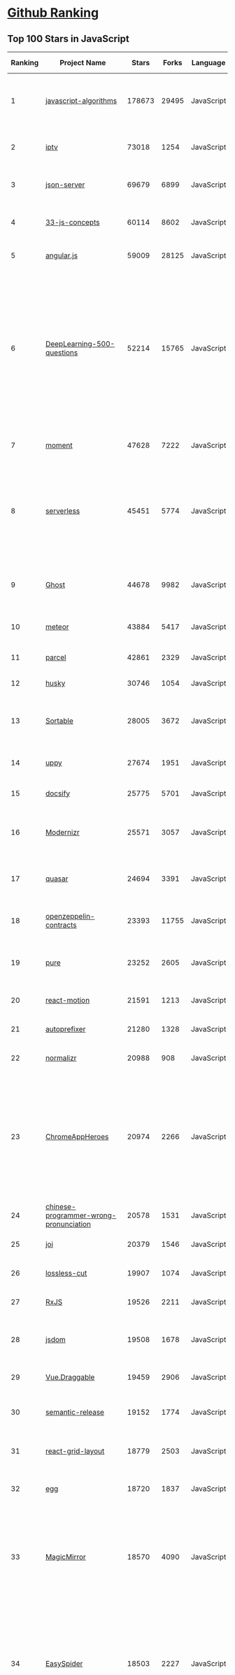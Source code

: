 [Github Ranking](../README.md)
==========

## Top 100 Stars in JavaScript

| Ranking | Project Name | Stars | Forks | Language | Open Issues | Description | Last Commit |
| ------- | ------------ | ----- | ----- | -------- | ----------- | ----------- | ----------- |
| 1 | [javascript-algorithms](https://github.com/trekhleb/javascript-algorithms) | 178673 | 29495 | JavaScript | 119 | 📝 Algorithms and data structures implemented in JavaScript with explanations and links to further readings | 2023-12-12T20:32:46Z |
| 2 | [iptv](https://github.com/iptv-org/iptv) | 73018 | 1254 | JavaScript | 0 | Collection of publicly available IPTV channels from all over the world | 2023-12-22T02:22:56Z |
| 3 | [json-server](https://github.com/typicode/json-server) | 69679 | 6899 | JavaScript | 578 | Get a full fake REST API with zero coding in less than 30 seconds (seriously) | 2023-12-17T22:02:55Z |
| 4 | [33-js-concepts](https://github.com/leonardomso/33-js-concepts) | 60114 | 8602 | JavaScript | 13 | 📜 33 JavaScript concepts every developer should know. | 2023-12-10T09:14:19Z |
| 5 | [angular.js](https://github.com/angular/angular.js) | 59009 | 28125 | JavaScript | 391 | AngularJS - HTML enhanced for web apps! | 2022-04-12T15:57:22Z |
| 6 | [DeepLearning-500-questions](https://github.com/scutan90/DeepLearning-500-questions) | 52214 | 15765 | JavaScript | 104 | 深度学习500问，以问答形式对常用的概率知识、线性代数、机器学习、深度学习、计算机视觉等热点问题进行阐述，以帮助自己及有需要的读者。 全书分为18个章节，50余万字。由于水平有限，书中不妥之处恳请广大读者批评指正。   未完待续............ 如有意合作，联系scutjy2015@163.com                     版权所有，违权必究       Tan 2018.06 | 2023-11-28T04:45:49Z |
| 7 | [moment](https://github.com/moment/moment) | 47628 | 7222 | JavaScript | 240 | Parse, validate, manipulate, and display dates in javascript. | 2023-12-18T09:57:10Z |
| 8 | [serverless](https://github.com/serverless/serverless) | 45451 | 5774 | JavaScript | 1055 | ⚡ Serverless Framework – Build web, mobile and IoT applications with serverless architectures using AWS Lambda, Azure Functions, Google CloudFunctions & more! –  | 2023-12-20T05:28:54Z |
| 9 | [Ghost](https://github.com/TryGhost/Ghost) | 44678 | 9982 | JavaScript | 44 | Independent technology for modern publishing, memberships, subscriptions and newsletters. | 2023-12-21T14:57:22Z |
| 10 | [meteor](https://github.com/meteor/meteor) | 43884 | 5417 | JavaScript | 206 | Meteor, the JavaScript App Platform | 2023-12-21T23:25:41Z |
| 11 | [parcel](https://github.com/parcel-bundler/parcel) | 42861 | 2329 | JavaScript | 639 | The zero configuration build tool for the web. 📦🚀 | 2023-12-21T23:42:18Z |
| 12 | [husky](https://github.com/typicode/husky) | 30746 | 1054 | JavaScript | 24 | Git hooks made easy 🐶 woof! | 2023-12-12T07:01:24Z |
| 13 | [Sortable](https://github.com/SortableJS/Sortable) | 28005 | 3672 | JavaScript | 430 | Reorderable drag-and-drop lists for modern browsers and touch devices. No jQuery or framework required. | 2023-11-30T22:29:49Z |
| 14 | [uppy](https://github.com/transloadit/uppy) | 27674 | 1951 | JavaScript | 148 | The next open source file uploader for web browsers :dog:  | 2023-12-22T00:12:59Z |
| 15 | [docsify](https://github.com/docsifyjs/docsify) | 25775 | 5701 | JavaScript | 214 | 🃏 A magical documentation site generator. | 2023-12-22T00:09:55Z |
| 16 | [Modernizr](https://github.com/Modernizr/Modernizr) | 25571 | 3057 | JavaScript | 166 | Modernizr is a JavaScript library that detects HTML5 and CSS3 features in the user’s browser. | 2023-12-20T07:22:21Z |
| 17 | [quasar](https://github.com/quasarframework/quasar) | 24694 | 3391 | JavaScript | 429 | Quasar Framework - Build high-performance VueJS user interfaces in record time | 2023-12-21T17:04:01Z |
| 18 | [openzeppelin-contracts](https://github.com/OpenZeppelin/openzeppelin-contracts) | 23393 | 11755 | JavaScript | 163 | OpenZeppelin Contracts is a library for secure smart contract development. | 2023-12-21T21:57:43Z |
| 19 | [pure](https://github.com/pure-css/pure) | 23252 | 2605 | JavaScript | 6 | A set of small, responsive CSS modules that you can use in every web project. | 2023-12-18T12:21:38Z |
| 20 | [react-motion](https://github.com/chenglou/react-motion) | 21591 | 1213 | JavaScript | 149 | A spring that solves your animation problems. | 2022-12-08T17:31:42Z |
| 21 | [autoprefixer](https://github.com/postcss/autoprefixer) | 21280 | 1328 | JavaScript | 36 |  Parse CSS and add vendor prefixes to rules by Can I Use | 2023-09-20T21:21:31Z |
| 22 | [normalizr](https://github.com/paularmstrong/normalizr) | 20988 | 908 | JavaScript | 0 | Normalizes nested JSON according to a schema | 2022-03-19T22:44:12Z |
| 23 | [ChromeAppHeroes](https://github.com/zhaoolee/ChromeAppHeroes) | 20974 | 2266 | JavaScript | 16 | 🌈谷粒-Chrome插件英雄榜, 为优秀的Chrome插件写一本中文说明书, 让Chrome插件英雄们造福人类~  ChromePluginHeroes, Write a Chinese manual for the excellent Chrome plugin, let the Chrome plugin heroes benefit the human~ 公众号「0加1」同步更新 | 2023-12-20T04:22:33Z |
| 24 | [chinese-programmer-wrong-pronunciation](https://github.com/shimohq/chinese-programmer-wrong-pronunciation) | 20578 | 1531 | JavaScript | 120 | 中国程序员容易发音错误的单词 | 2023-12-01T17:18:56Z |
| 25 | [joi](https://github.com/hapijs/joi) | 20379 | 1546 | JavaScript | 159 | The most powerful data validation library for JS | 2023-11-22T11:22:24Z |
| 26 | [lossless-cut](https://github.com/mifi/lossless-cut) | 19907 | 1074 | JavaScript | 207 | The swiss army knife of lossless video/audio editing | 2023-12-21T10:14:31Z |
| 27 | [RxJS](https://github.com/Reactive-Extensions/RxJS) | 19526 | 2211 | JavaScript | 231 | The Reactive Extensions for JavaScript | 2018-04-18T20:17:39Z |
| 28 | [jsdom](https://github.com/jsdom/jsdom) | 19508 | 1678 | JavaScript | 446 | A JavaScript implementation of various web standards, for use with Node.js | 2023-12-12T00:58:04Z |
| 29 | [Vue.Draggable](https://github.com/SortableJS/Vue.Draggable) | 19459 | 2906 | JavaScript | 226 | Vue drag-and-drop component based on Sortable.js | 2023-08-16T10:46:13Z |
| 30 | [semantic-release](https://github.com/semantic-release/semantic-release) | 19152 | 1774 | JavaScript | 302 | :package::rocket: Fully automated version management and package publishing | 2023-12-21T02:22:59Z |
| 31 | [react-grid-layout](https://github.com/react-grid-layout/react-grid-layout) | 18779 | 2503 | JavaScript | 77 | A draggable and resizable grid layout with responsive breakpoints, for React. | 2023-11-28T19:22:33Z |
| 32 | [egg](https://github.com/eggjs/egg) | 18720 | 1837 | JavaScript | 304 | 🥚 Born to build better enterprise frameworks and apps with Node.js & Koa | 2023-12-14T08:11:23Z |
| 33 | [MagicMirror](https://github.com/MichMich/MagicMirror) | 18570 | 4090 | JavaScript | 45 | MagicMirror² is an open source modular smart mirror platform. With a growing list of installable modules, the MagicMirror² allows you to convert your hallway or bathroom mirror into your personal assistant. | 2023-12-21T20:44:17Z |
| 34 | [EasySpider](https://github.com/NaiboWang/EasySpider) | 18503 | 2227 | JavaScript | 3 | A visual no-code/code-free web crawler/spider易采集：一个可视化浏览器自动化测试/数据采集/爬虫软件，可以无代码图形化的设计和执行爬虫任务。别名：ServiceWrapper面向Web应用的智能化服务封装系统。 | 2023-12-21T23:51:20Z |
| 35 | [react-developer-roadmap](https://github.com/adam-golab/react-developer-roadmap) | 18503 | 2041 | JavaScript | 22 | Roadmap to becoming a React developer | 2023-01-23T15:52:09Z |
| 36 | [cleave.js](https://github.com/nosir/cleave.js) | 17913 | 1666 | JavaScript | 184 | Format input text content when you are typing... | 2023-11-25T10:40:46Z |
| 37 | [awesome-blockchain-cn](https://github.com/chaozh/awesome-blockchain-cn) | 17875 | 3646 | JavaScript | 3 | 收集所有区块链(BlockChain)技术开发相关资料，包括Fabric和Ethereum开发资料 | 2023-11-22T12:18:50Z |
| 38 | [flux](https://github.com/facebookarchive/flux) | 17388 | 3549 | JavaScript | 6 | Application Architecture for Building User Interfaces | 2023-03-21T23:41:43Z |
| 39 | [statsd](https://github.com/statsd/statsd) | 17329 | 2015 | JavaScript | 50 | Daemon for easy but powerful stats aggregation | 2023-08-22T12:52:24Z |
| 40 | [UnblockNeteaseMusic](https://github.com/nondanee/UnblockNeteaseMusic) | 17251 | 2561 | JavaScript | 207 | Revive unavailable songs for Netease Cloud Music | 2023-06-25T22:31:49Z |
| 41 | [less.js](https://github.com/less/less.js) | 16969 | 3521 | JavaScript | 175 | Less. The dynamic stylesheet language. | 2023-12-10T19:33:30Z |
| 42 | [Administrative-divisions-of-China](https://github.com/modood/Administrative-divisions-of-China) | 16865 | 6944 | JavaScript | 16 | 中华人民共和国行政区划：省级（省份）、 地级（城市）、 县级（区县）、 乡级（乡镇街道）、 村级（村委会居委会） ，中国省市区镇村二级三级四级五级联动地址数据。 | 2023-09-13T01:37:45Z |
| 43 | [sweetalert2](https://github.com/sweetalert2/sweetalert2) | 16502 | 1596 | JavaScript | 7 | ✨ A beautiful, responsive, highly customizable and accessible (WAI-ARIA) replacement for JavaScript's popup boxes. Zero dependencies. 🇺🇦 | 2023-12-20T10:15:16Z |
| 44 | [mdx](https://github.com/mdx-js/mdx) | 16218 | 1193 | JavaScript | 7 | Markdown for the component era | 2023-12-19T16:34:21Z |
| 45 | [BullshitGenerator](https://github.com/menzi11/BullshitGenerator) | 15721 | 2955 | JavaScript | 119 |  Needs to generate some texts to test if my GUI rendering codes good or not. so I made this. | 2021-07-10T09:44:32Z |
| 46 | [spicetify-cli](https://github.com/spicetify/spicetify-cli) | 15699 | 680 | JavaScript | 6 | Command-line tool to customize Spotify client. Supports Windows, MacOS, and Linux. | 2023-12-19T15:43:36Z |
| 47 | [electron-vue](https://github.com/SimulatedGREG/electron-vue) | 15439 | 1580 | JavaScript | 269 | An Electron & Vue.js quick start boilerplate with vue-cli scaffolding, common Vue plugins, electron-packager/electron-builder, unit/e2e testing, vue-devtools, and webpack. | 2022-01-14T15:11:42Z |
| 48 | [blessed-contrib](https://github.com/yaronn/blessed-contrib) | 15316 | 944 | JavaScript | 79 | Build terminal dashboards using ascii/ansi art and javascript | 2023-11-25T09:49:39Z |
| 49 | [charts](https://github.com/frappe/charts) | 14861 | 770 | JavaScript | 122 | Simple, responsive, modern SVG Charts with zero dependencies | 2023-09-30T20:04:40Z |
| 50 | [gpu.js](https://github.com/gpujs/gpu.js) | 14830 | 756 | JavaScript | 193 | GPU Accelerated JavaScript | 2023-12-16T23:07:16Z |
| 51 | [push.js](https://github.com/Nickersoft/push.js) | 8747 | 592 | JavaScript | 19 | The world's most versatile desktop notifications framework :earth_americas: | 2023-12-15T05:08:17Z |
| 52 | [gridsome](https://github.com/gridsome/gridsome) | 8517 | 493 | JavaScript | 543 | ⚡️ The Jamstack framework for Vue.js | 2023-05-05T07:06:07Z |
| 53 | [rawgraphs-app](https://github.com/rawgraphs/rawgraphs-app) | 8497 | 1861 | JavaScript | 81 | A web interface to create custom vector-based visualizations on top of RAWGraphs core | 2023-11-08T11:11:01Z |
| 54 | [history](https://github.com/remix-run/history) | 8223 | 1043 | JavaScript | 104 | Manage session history with JavaScript | 2022-11-24T08:40:15Z |
| 55 | [awesome-wpo](https://github.com/davidsonfellipe/awesome-wpo) | 8112 | 578 | JavaScript | 2 | :pencil: A curated list of Web Performance Optimization. Everyone can contribute here! | 2023-07-26T17:26:17Z |
| 56 | [AndroidInterview-Q-A](https://github.com/JackyAndroid/AndroidInterview-Q-A) | 7956 | 1775 | JavaScript | 2 | The top Internet companies android interview questions and answers. | 2023-07-18T06:23:48Z |
| 57 | [orbitdb](https://github.com/orbitdb/orbitdb) | 7949 | 576 | JavaScript | 8 | Peer-to-Peer Databases for the Decentralized Web | 2023-12-15T23:11:47Z |
| 58 | [js-sequence-diagrams](https://github.com/bramp/js-sequence-diagrams) | 7771 | 1112 | JavaScript | 85 | Draws simple SVG sequence diagrams from textual representation of the diagram | 2022-09-21T12:42:11Z |
| 59 | [jQuery-menu-aim](https://github.com/kamens/jQuery-menu-aim) | 7710 | 1118 | JavaScript | 45 | jQuery plugin to fire events when user's cursor aims at particular dropdown menu items. For making responsive mega dropdowns like Amazon's. | 2018-11-01T09:37:40Z |
| 60 | [anyproxy](https://github.com/alibaba/anyproxy) | 7688 | 1267 | JavaScript | 225 | A fully configurable http/https proxy in NodeJS | 2023-03-06T17:20:04Z |
| 61 | [morgan](https://github.com/expressjs/morgan) | 7684 | 560 | JavaScript | 16 | HTTP request logger middleware for node.js | 2023-10-11T20:14:31Z |
| 62 | [chromeos-apk](https://github.com/vladikoff/chromeos-apk) | 7664 | 976 | JavaScript | 207 | ☢️  Run Android Apps in Chrome OS OR Chrome in OS X, Linux and Windows. | 2023-07-13T22:08:18Z |
| 63 | [dsa.js-data-structures-algorithms-javascript](https://github.com/amejiarosario/dsa.js-data-structures-algorithms-javascript) | 7437 | 952 | JavaScript | 4 | 🥞Data Structures and Algorithms explained and implemented in JavaScript + eBook | 2022-12-28T00:01:02Z |
| 64 | [vue-quill-editor](https://github.com/surmon-china/vue-quill-editor) | 7331 | 1031 | JavaScript | 250 | @quilljs editor component for @vuejs(2) | 2022-08-22T19:12:06Z |
| 65 | [nvd3](https://github.com/novus/nvd3) | 7205 | 2197 | JavaScript | 533 | A reusable charting library written in d3.js | 2023-09-15T20:36:03Z |
| 66 | [52-technologies-in-2016](https://github.com/shekhargulati/52-technologies-in-2016) | 7166 | 637 | JavaScript | 49 | Let's learn a new technology every week. A new technology blog every Sunday in 2016. | 2022-10-18T03:18:26Z |
| 67 | [react-big-calendar](https://github.com/jquense/react-big-calendar) | 7072 | 2172 | JavaScript | 248 | gcal/outlook like calendar component | 2023-12-18T03:15:32Z |
| 68 | [fontello](https://github.com/fontello/fontello) | 6927 | 850 | JavaScript | 50 | Iconic fonts scissors | 2022-12-31T23:41:36Z |
| 69 | [gm](https://github.com/aheckmann/gm) | 6905 | 641 | JavaScript | 321 | GraphicsMagick for node | 2023-12-19T04:24:08Z |
| 70 | [SlickGrid](https://github.com/mleibman/SlickGrid) | 6802 | 2053 | JavaScript | 347 | A lightning fast JavaScript grid/spreadsheet | 2023-02-26T11:59:58Z |
| 71 | [web-vitals](https://github.com/GoogleChrome/web-vitals) | 6774 | 392 | JavaScript | 21 | Essential metrics for a healthy site. | 2023-12-15T10:38:51Z |
| 72 | [plop](https://github.com/plopjs/plop) | 6689 | 272 | JavaScript | 41 | Consistency Made Simple | 2023-12-07T21:06:52Z |
| 73 | [LokiJS](https://github.com/techfort/LokiJS) | 6611 | 541 | JavaScript | 22 | javascript embeddable / in-memory database | 2023-06-22T14:01:04Z |
| 74 | [clmtrackr](https://github.com/auduno/clmtrackr) | 6480 | 1187 | JavaScript | 63 | Javascript library for precise tracking of facial features via Constrained Local Models | 2020-01-10T15:02:27Z |
| 75 | [chancejs](https://github.com/chancejs/chancejs) | 6347 | 509 | JavaScript | 101 | Chance - Random generator helper for JavaScript | 2023-11-30T04:25:27Z |
| 76 | [hotkeys-js](https://github.com/jaywcjlove/hotkeys-js) | 6301 | 415 | JavaScript | 121 | ➷ A robust Javascript library for capturing keyboard input. It has no dependencies.  | 2023-12-19T11:32:16Z |
| 77 | [Under-the-hood-ReactJS](https://github.com/Bogdan-Lyashenko/Under-the-hood-ReactJS) | 6261 | 594 | JavaScript | 4 | Entire React code base explanation by visual block schemes (Stack version)  | 2022-04-25T11:06:33Z |
| 78 | [gridster.js](https://github.com/ducksboard/gridster.js) | 6046 | 1225 | JavaScript | 339 | gridster.js is a jQuery plugin that makes building intuitive draggable layouts from elements spanning multiple columns  | 2020-09-10T21:01:45Z |
| 79 | [arkime](https://github.com/arkime/arkime) | 5915 | 1059 | JavaScript | 67 | Arkime is an open source, large scale, full packet capturing, indexing, and database system. | 2023-12-21T22:02:50Z |
| 80 | [wenda](https://github.com/wenda-LLM/wenda) | 5804 | 751 | JavaScript | 39 | 闻达：一个LLM调用平台。目标为针对特定环境的高效内容生成，同时考虑个人和中小企业的计算资源局限性，以及知识安全和私密性问题 | 2023-12-10T14:27:50Z |
| 81 | [just-react](https://github.com/BetaSu/just-react) | 5690 | 507 | JavaScript | 41 | 「React技术揭秘」  一本自顶向下的React源码分析书 | 2023-11-11T23:50:49Z |
| 82 | [zombie](https://github.com/assaf/zombie) | 5665 | 556 | JavaScript | 187 | Insanely fast, full-stack, headless browser testing using node.js | 2022-12-09T04:54:13Z |
| 83 | [unfetch](https://github.com/developit/unfetch) | 5664 | 232 | JavaScript | 20 | 🐕 Bare minimum 500b fetch polyfill. | 2023-07-23T07:46:45Z |
| 84 | [earth](https://github.com/cambecc/earth) | 5383 | 1132 | JavaScript | 89 | a project to visualize global weather conditions | 2022-10-01T12:53:57Z |
| 85 | [body-parser](https://github.com/expressjs/body-parser) | 5359 | 709 | JavaScript | 15 | Node.js body parsing middleware | 2023-06-24T13:37:38Z |
| 86 | [Keyframes](https://github.com/facebookarchive/Keyframes) | 5344 | 338 | JavaScript | 33 | A library for converting Adobe AE shape based animations to a data format and playing it back on Android and iOS devices. | 2019-11-29T23:33:53Z |
| 87 | [aphrodite](https://github.com/Khan/aphrodite) | 5331 | 226 | JavaScript | 83 | Framework-agnostic CSS-in-JS with support for server-side rendering, browser prefixing, and minimum CSS generation | 2021-08-06T14:35:50Z |
| 88 | [thinkjs](https://github.com/thinkjs/thinkjs) | 5310 | 633 | JavaScript | 131 | Use full ES2015+ features to develop Node.js applications, Support TypeScript. | 2023-06-10T12:55:00Z |
| 89 | [form-create](https://github.com/xaboy/form-create) | 5244 | 864 | JavaScript | 99 | :fire::fire::fire: 强大的动态表单生成器\|form-create is a form generation component that can generate dynamic rendering, data collection, verification and submission functions through JSON. | 2023-11-01T05:02:34Z |
| 90 | [fuelux](https://github.com/ExactTarget/fuelux) | 5222 | 1055 | JavaScript | 0 | As of March 2019, this repository is read-only as Salesforce has archived the FuelUX open-source UI framework and will no longer be supported. | 2022-02-12T15:28:50Z |
| 91 | [angular-loading-bar](https://github.com/chieffancypants/angular-loading-bar) | 5184 | 704 | JavaScript | 54 | A fully automatic loading / progress bar for your angular apps. | 2023-08-18T22:06:21Z |
| 92 | [autosize](https://github.com/jackmoore/autosize) | 5057 | 721 | JavaScript | 21 | Autosize is a small, stand-alone script to automatically adjust textarea height to fit text. | 2023-02-15T07:30:24Z |
| 93 | [jQuery-Knob](https://github.com/aterrien/jQuery-Knob) | 5046 | 1280 | JavaScript | 174 | Nice, downward compatible, touchable, jQuery dial | 2022-08-25T10:37:38Z |
| 94 | [chardin.js](https://github.com/pablof7z/chardin.js) | 5006 | 517 | JavaScript | 18 | Simple overlay instructions for your apps. | 2023-07-11T15:28:31Z |
| 95 | [cubism](https://github.com/square/cubism) | 4934 | 573 | JavaScript | 32 | Cubism.js: A JavaScript library for time series visualization. | 2023-03-19T08:29:27Z |
| 96 | [autotrack](https://github.com/googleanalytics/autotrack) | 4925 | 622 | JavaScript | 43 | Automatic and enhanced Google Analytics tracking for common user interactions on the web. | 2023-07-04T09:22:53Z |
| 97 | [mean](https://github.com/meanjs/mean) | 4885 | 2020 | JavaScript | 143 | MEAN.JS - Full-Stack JavaScript Using MongoDB, Express, AngularJS, and Node.js -  | 2021-08-12T18:56:32Z |
| 98 | [corpora](https://github.com/dariusk/corpora) | 4779 | 1310 | JavaScript | 8 | A collection of small corpuses of interesting data for the creation of bots and similar stuff. | 2023-11-16T07:16:20Z |
| 99 | [m3u8-downloader](https://github.com/Momo707577045/m3u8-downloader) | 4719 | 973 | JavaScript | 31 | m3u8 视频在线提取工具 | 2023-12-17T12:47:49Z |
| 100 | [gif.js](https://github.com/jnordberg/gif.js) | 4628 | 704 | JavaScript | 78 | JavaScript GIF encoding library | 2023-10-06T08:25:46Z |

